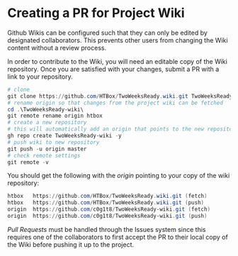 # Creating a PR for Project Wiki

Github Wikis can be configured such that they can only be edited by designated collaborators. This prevents other users from changing the Wiki content without a review process.

In order to contribute to the Wiki, you will need an editable copy of the Wiki repository. Once you are satisfied with your changes, submit a PR with a link to your repository.

```Powershell
# clone
git clone https://github.com/HTBox/TwoWeeksReady.wiki.git TwoWeeksReady-wiki
# rename origin so that changes from the project wiki can be fetched
cd .\TwoWeeksReady-wiki\
git remote rename origin htbox
# create a new repository
# this will automatically add an origin that points to the new repository
gh repo create TwoWeeksReady-wiki -y
# push wiki to new repository
git push -u origin master
# check remote settings
git remote -v
```

You should get the following with the _origin_ pointing to your copy of the wiki repository:

```Powershell
htbox   https://github.com/HTBox/TwoWeeksReady.wiki.git (fetch)
htbox   https://github.com/HTBox/TwoWeeksReady.wiki.git (push)
origin  https://github.com/c0g1t8/TwoWeeksReady-wiki.git (fetch)
origin  https://github.com/c0g1t8/TwoWeeksReady-wiki.git (push)
```

_Pull Requests_ must be handled through the Issues system since this requires one of the collaborators to first accept the PR to their local copy of the Wiki before pushing it up to the project.
